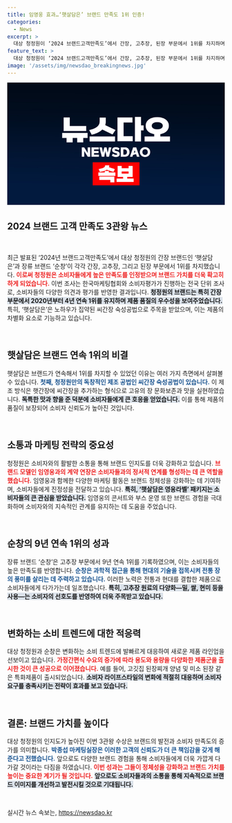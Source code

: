 ```yaml
---
title: 임영웅 효과…‘햇살담은’ 브랜드 만족도 1위 인증!
categories:
  - News
excerpt: >
  대상 청정원이 ‘2024 브랜드고객만족도’에서 간장, 고추장, 된장 부문에서 1위를 차지하며 3관왕에 올랐습니다! 소비자들의 사랑을 받은 비결은 독창적인 제조 기술과 임영웅의 활발한 마케팅 활동. 더 많은 이야기를 클릭해 확인해 보세요!
feature_text: >
  대상 청정원이 ‘2024 브랜드고객만족도’에서 간장, 고추장, 된장 부문에서 1위를 차지하며 3관왕에 올랐습니다! 소비자들의 사랑을 받은 비결은 독창적인 제조 기술과 임영웅의 활발한 마케팅 활동. 더 많은 이야기를 클릭해 확인해 보세요!
image: '/assets/img/newsdao_breakingnews.jpg'
---
```


<p><img src="/assets/img/newsdao_breakingnews.jpg" alt="ranknews 속보" /></p>

<h2 data-ke-size="size26">2024 브랜드 고객 만족도 3관왕 뉴스</h2>

<p data-ke-size="size16">&nbsp;</p>

<p data-ke-size="size16">최근 발표된 ‘2024년 브랜드고객만족도’에서 대상 청정원의 간장 브랜드인 ‘햇살담은’과 장류 브랜드 ‘순창’이 각각 간장, 고추장, 그리고 된장 부문에서 1위를 차지했습니다. <b><span style="color: #ee2323;">이로써 청정원은 소비자들에게 높은 만족도를 인정받으며 브랜드 가치를 더욱 확고히 하게 되었습니다.</span></b> 이번 조사는 한국마케팅협회와 소비자평가가 진행하는 전국 단위 조사로, 소비자들의 다양한 의견과 평가를 반영한 결과입니다. <b><span style="background-color: #21538527;">청정원의 브랜드는 특히 간장 부문에서 2020년부터 4년 연속 1위를 유지하며 제품 품질의 우수성을 보여주었습니다.</span></b> 특히, ‘햇살담은’은 노하우가 집약된 씨간장 숙성공법으로 주목을 받았으며, 이는 제품의 차별화 요소로 기능하고 있습니다.</p>

<p data-ke-size="size16">&nbsp;</p>

<h2 data-ke-size="size26">햇살담은 브랜드 연속 1위의 비결</h2>

<p data-ke-size="size16">햇살담은 브랜드가 연속해서 1위를 차지할 수 있었던 이유는 여러 가지 측면에서 살펴볼 수 있습니다. <b><span style="color: #1a5490;">첫째, 청정원만의 독창적인 제조 공법인 씨간장 숙성공법이 있습니다.</span></b> 이 제조 방식은 햇간장에 씨간장을 추가하는 형식으로 고유의 장 문화보존과 맛을 실현하였습니다. <b><span style="background-color: #21538527;">독특한 맛과 향을 준 덕분에 소비자들에게 큰 호응을 얻었습니다.</span></b> 이를 통해 제품의 품질이 보장되어 소비자 신뢰도가 높아진 것입니다.</p>

<p data-ke-size="size16">&nbsp;</p>

<h2 data-ke-size="size26">소통과 마케팅 전략의 중요성</h2>

<p data-ke-size="size16">청정원은 소비자와의 활발한 소통을 통해 브랜드 인지도를 더욱 강화하고 있습니다. <b><span style="color: #ee2323;">브랜드 모델인 임영웅과의 계약 연장은 소비자들과의 정서적 연계를 형성하는 데 큰 역할을 했습니다.</span></b> 임영웅과 함께한 다양한 마케팅 활동은 브랜드 정체성을 강화하는 데 기여하며, 소비자들에게 진정성을 전달하고 있습니다. <b><span style="background-color: #21538527;">특히, ‘햇살담은 영웅라벨’ 패키지는 소비자들의 큰 관심을 받았습니다.</span></b> 임영웅의 콘서트와 부스 운영 또한 브랜드 경험을 극대화하며 소비자와의 지속적인 관계를 유지하는 데 도움을 주었습니다.</p>

<p data-ke-size="size16">&nbsp;</p>

<h2 data-ke-size="size26">순창의 9년 연속 1위의 성과</h2>

<p data-ke-size="size16">장류 브랜드 ‘순창’은 고추장 부문에서 9년 연속 1위를 기록하였으며, 이는 소비자들의 높은 만족도를 반영합니다. <b><span style="color: #1a5490;">순창은 과학적 접근을 통해 현대의 기술을 접목시켜 전통 장의 풍미를 살리는 데 주력하고 있습니다.</span></b> 이러한 노력은 전통과 현대를 결합한 제품으로 소비자들에게 다가가는데 일조했습니다. <b><span style="background-color: #21538527;">특히, 고추장 원료의 다양화—밀, 쌀, 현미 등을 사용—는 소비자의 선호도를 반영하여 더욱 주목받고 있습니다.</span></b></p>

<p data-ke-size="size16">&nbsp;</p>

<h2 data-ke-size="size26">변화하는 소비 트렌드에 대한 적응력</h2>

<p data-ke-size="size16">대상 청정원과 순창은 변화하는 소비 트렌드에 발빠르게 대응하여 새로운 제품 라인업을 선보이고 있습니다. <b><span style="color: #ee2323;">가정간편식 수요의 증가에 따라 용도와 용량을 다양화한 제품군을 출시한 것이 큰 성공으로 이어졌습니다.</span></b> 예를 들어, 고깃집 된장찌개 양념 및 미소 된장 같은 특화제품이 출시되었습니다. <b><span style="background-color: #21538527;">소비자 라이프스타일의 변화에 적절히 대응하며 소비자 요구를 충족시키는 전략이 효과를 보고 있습니다.</span></b></p>

<p data-ke-size="size16">&nbsp;</p>

<h2 data-ke-size="size26">결론: 브랜드 가치를 높이다</h2>

<p data-ke-size="size16">대상 청정원의 인지도가 높아진 이번 3관왕 수상은 브랜드의 발전과 소비자 만족도의 증가를 의미합니다. <b><span style="color: #1a5490;">박종섭 마케팅실장은 이러한 고객의 신뢰도가 더 큰 책임감을 갖게 해준다고 전했습니다.</span></b> 앞으로도 다양한 브랜드 경험을 통해 소비자들에게 더욱 가깝게 다가갈 것이라는 다짐을 하였습니다. <b><span style="color: #ee2323;">이번 성과는 그들이 정체성을 강화하고 브랜드 가치를 높이는 중요한 계기가 될 것입니다.</span></b> <b><span style="background-color: #21538527;">앞으로도 소비자들과의 소통을 통해 지속적으로 브랜드 이미지를 개선하고 발전시킬 것으로 기대됩니다.</span></b></p>

<p data-ke-size="size16">&nbsp;</p>
실시간 뉴스 속보는, <a href="https://newsdao.kr" rel="dofollow">https://newsdao.kr</a>


